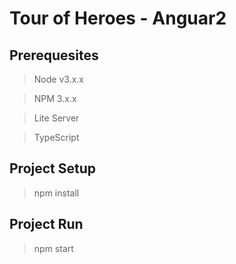 # Tour of Heroes - Anguar2

## Prerequesites

> Node v3.x.x

> NPM 3.x.x

> Lite Server

> TypeScript

## Project Setup
> npm install

## Project Run
> npm start